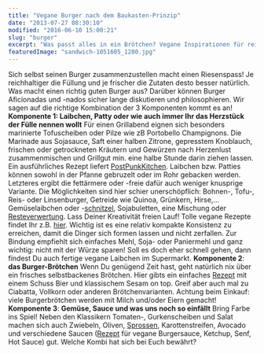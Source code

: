 ```yaml
---
title: "Vegane Burger nach dem Baukasten-Prinzip"
date: "2013-07-27 08:30:10"
modified: "2016-06-10 15:00:21"
slug: "burger"
excerpt: "Was passt alles in ein Brötchen? Vegane Inspirationen für reichhaltig gefüllte Hamburger, ob vom Grill, aus dem Backrohr oder der Pfanne. "
featuredImage: "sandwich-1051605_1280.jpg"
---
```


Sich selbst seinen Burger zusammenzustellen macht einen Riesenspass! Je reichhaltiger die Füllung und je frischer die Zutaten desto besser natürlich. Was macht einen richtig guten Burger aus? Darüber können Burger Aficionadas und -nados sicher lange diskutieren und philosophieren. Wir sagen auf die richtige Kombination der 3 Komponenten kommt es an! **Komponente 1: Laibchen, Patty oder wie auch immer Ihr das Herzstück der Fülle nennen wollt** Für einen Grillabend eignen sich besonders marinierte Tofuscheiben oder Pilze wie zB Portobello Champignons. Die Marinade aus Sojasauce, Saft einer halben Zitrone, gepresstem Knoblauch, frischen oder getrockneten Kräutern und Gewürzen nach Herzenlust zusammenmischen und Grillgut min. eine halbe Stunde darin ziehen lassen. Ein ausführliches Rezept liefert [PostPunkKitchen](http://www.theppk.com/2009/04/perfect-grilled-portobellos/). Laibchen bzw. Patties können sowohl in der Pfanne gebruzelt oder im Rohr gebacken werden. Letzteres ergibt die fettärmere oder -freie dafür auch weniger knusprige Variante. Die Möglichkeiten sind hier schier unerschöpflich: Bohnen-, Tofu-, Reis- oder Linsenburger, Getreide wie Quinoa, Grünkern, Hirse,... Gemüselaibchen oder -[schnitzel](https://www.veganblatt.com/gemueseschnitzel), Sojabuletten, eine Mischung oder [Resteverwertung](http://www.theppk.com/2011/11/carefree-curry-burgers/). Lass Deiner Kreativität freien Lauf! Tolle vegane Rezepte findet Ihr z.B. [hier](https://www.veganblatt.com/burger-ohne-fleischersatz). Wichtig ist es eine relativ kompakte Konsistenz zu erreichen, damit die Dinger sich formen lassen und nicht zerfallen. Zur Bindung empfiehlt sich einfaches Mehl, Soja- oder Paniermehl und ganz wichtig: nicht mit der Würze sparen! Soll es doch eher schnell gehen, dann findest Du auch fertige vegane Laibchen im Supermarkt. **Komponente 2**: **das Burger-Brötchen** Wenn Du genügend Zeit hast, geht natürlich nix über ein frisches selbstbackenes Brötchen. Hier gibts ein einfaches [Rezept](http://www.vegetarian-diaries.com/2013/01/vegane-burger-brotchen-mit-astra.html) mit einem Schuss Bier und klassischem Sesam on top. Greif aber auch mal zu Ciabatta, Vollkorn oder anderen Brötchenvarianten. Achtung beim Einkauf: viele Burgerbrötchen werden mit Milch und/oder Eiern gemacht! **Komponente 3**: **Gemüse, Sauce und was uns noch so einfällt** Bring Farbe ins Spiel! Neben den Klassikern Tomaten-, Gurkenscheiben und Salat machen sich auch Zwiebeln, Oliven, [Sprossen](https://www.veganblatt.com/sprossen), Karottenstreifen, Avocado und verschiedene Saucen ([Rezept](http://www.veganpowercooking.at/saucen-dips-5/vegane-burgersauce/) für vegane Burgersauce, Ketchup, Senf, Hot Sauce) gut. Welche Kombi hat sich bei Euch bewährt?